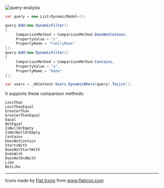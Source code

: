 ![query-analysis](https://user-images.githubusercontent.com/8418700/140911412-9fee2581-b96c-4e7b-ba99-a0127321a335.png)

```cs
var query = new List<DynamicModel>();

query.Add(new DynamicFilter()
{
     ComparisonMethod = ComparisonMethod.DoesNotContain,
     PropertyValue = "s",
     PropertyName = "FamilyName"
});
query.Add(new DynamicFilter()
{
     ComparisonMethod = ComparisonMethod.Contains,
     PropertyValue = "a",
     PropertyName = "Name"
});

var users = _dbContext.Users.DynamicWhere(query).ToList();
```

It supports these comparison methods:

```
LessThan
LessThanEqual
GreaterThan
GreaterThanEqual
Equal
NotEqual
IsNullOrEmpty
IsNotNullOrEmpty
Contains
DoesNotContain
StartsWith
DoesNotStartWith
EndsWith
DoesNotEndWith
Like
NotLike
```

<hr/>
<div>Icons made by <a href="https://www.flaticon.com/authors/flat-icons" title="Flat Icons">Flat Icons</a> from <a href="https://www.flaticon.com/" title="Flaticon">www.flaticon.com</a></div>
